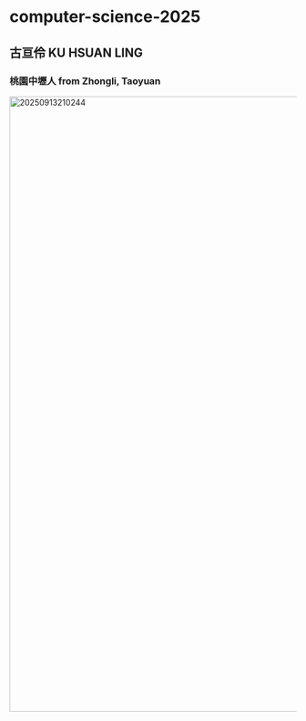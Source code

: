 # computer-science-2025
## 古亘伶  KU HSUAN LING
### 桃園中壢人    from Zhongli, Taoyuan
<img width="1920" height="1080" alt="20250913210244" src="https://github.com/user-attachments/assets/1b9d11b2-6a55-4b84-9a05-5dbe6c4be0b1" />
